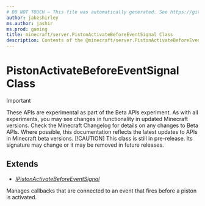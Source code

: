 ```yaml
---
# DO NOT TOUCH — This file was automatically generated. See https://github.com/mojang/minecraftapidocsgenerator to modify descriptions, examples, etc.
author: jakeshirley
ms.author: jashir
ms.prod: gaming
title: minecraft/server.PistonActivateBeforeEventSignal Class
description: Contents of the @minecraft/server.PistonActivateBeforeEventSignal class.
---
```

# PistonActivateBeforeEventSignal Class
>[!IMPORTANT]
>These APIs are experimental as part of the Beta APIs experiment. As with all experiments, you may see changes in functionality in updated Minecraft versions. Check the Minecraft Changelog for details on any changes to Beta APIs. Where possible, this documentation reflects the latest updates to APIs in Minecraft beta versions.
> [!CAUTION]
> This class is still in pre-release.  Its signature may change or it may be removed in future releases.

## Extends
- [*IPistonActivateBeforeEventSignal*](IPistonActivateBeforeEventSignal.md)

Manages callbacks that are connected to an event that fires before a piston is activated.
